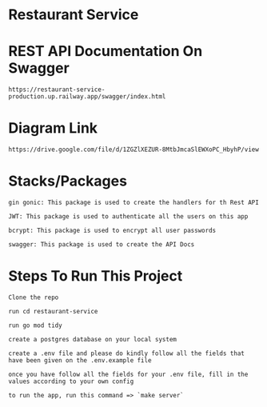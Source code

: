 # Restaurant Service


# REST API Documentation On Swagger

```
https://restaurant-service-production.up.railway.app/swagger/index.html
```

# Diagram Link

```
https://drive.google.com/file/d/1ZGZlXEZUR-8MtbJmcaSlEWXoPC_HbyhP/view
```

# Stacks/Packages

```
gin gonic: This package is used to create the handlers for th Rest API

JWT: This package is used to authenticate all the users on this app

bcrypt: This package is used to encrypt all user passwords

swagger: This package is used to create the API Docs

```


# Steps To Run This Project

```
Clone the repo

run cd restaurant-service

run go mod tidy

create a postgres database on your local system

create a .env file and please do kindly follow all the fields that have been given on the .env.example file

once you have follow all the fields for your .env file, fill in the values according to your own config

to run the app, run this command => `make server`

```
